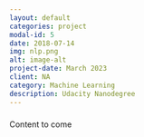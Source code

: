 ```yaml
---
layout: default
categories: project
modal-id: 5
date: 2018-07-14
img: nlp.png
alt: image-alt
project-date: March 2023
client: NA
category: Machine Learning
description: Udacity Nanodegree
---
```


###
Content to come
